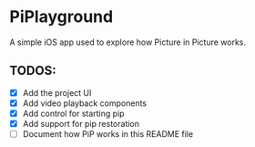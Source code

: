 # PiPlayground

A simple iOS app used to explore how Picture in Picture works.

## TODOS:
 - [x] Add the project UI
 - [x] Add video playback components
 - [x] Add control for starting pip
 - [x] Add support for pip restoration
 - [ ] Document how PiP works in this README file
